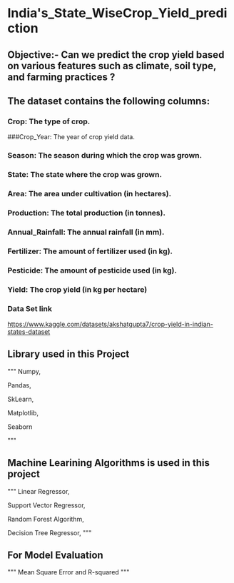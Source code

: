 # India's_State_WiseCrop_Yield_prediction
## Objective:- Can we predict the crop yield based on various features such as climate, soil type, and farming practices ?
## The dataset contains the following columns:
### Crop: The type of crop.
###Crop_Year: The year of crop yield data.
### Season: The season during which the crop was grown.
### State: The state where the crop was grown.
### Area: The area under cultivation (in hectares).
### Production: The total production (in tonnes).
### Annual_Rainfall: The annual rainfall (in mm).
### Fertilizer: The amount of fertilizer used (in kg).
### Pesticide: The amount of pesticide used (in kg).
### Yield: The crop yield (in kg per hectare)
###  Data Set link
https://www.kaggle.com/datasets/akshatgupta7/crop-yield-in-indian-states-dataset
## Library used in this Project
""" 
Numpy,

Pandas,

SkLearn,

Matplotlib,

Seaborn

"""
## Machine Learining Algorithms is used in this project
"""
Linear Regressor, 

Support Vector Regressor,

Random Forest Algorithm,

Decision Tree Regressor,
"""
## For Model Evaluation
""" Mean Square Error and R-squared  """

